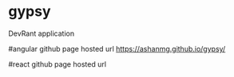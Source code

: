 # gypsy
DevRant application

#angular github page hosted url
https://ashanmg.github.io/gypsy/

#react github page hosted url
